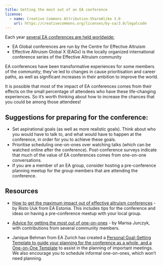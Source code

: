 ```yaml
---
title: Getting the most out of an EA conference
license:
  - name: Creative Commons Attribution-ShareAlike 3.0
    url: https://creativecommons.org/licenses/by-sa/3.0/legalcode
---
```

Each year <a target="_blank" href="https://www.eaglobal.org/">several EA conferences are held worldwide:</a>

* EA Global conferences are run by the Centre for Effective Altruism
* Effective Altruism Global X (EAGx) is the locally organized international conference series of the Effective Altruism community


EA conferences have been transformative experiences for some members of the community; they’ve led to changes in cause prioritisation and career paths, as well as significant increases in their ambition to improve the world. 

It is possible that most of the impact of EA conferences comes from their effects on the small percentage of attendees who have these life-changing experiences. So it’s worth thinking about how to increase the chances that you could be among those attendees!

## Suggestions for preparing for the conference:

* Set aspirational goals (as well as more realistic goals). Think about who you would have to talk to, and what would have to happen at the conference, in order for you to achieve these goals. 
* Prioritise scheduling one-on-ones over watching talks (which can be watched online after the conference). Post-conference surveys indicate that much of the value of EA conferences comes from one-on-one conversations. 
* If you are a member of an EA group, consider hosting a pre-conference planning meetup for the group members that are attending the conference.   

## Resources

* <a target="_blank" href="https://forum.effectivealtruism.org/posts/5hKDjrGocGcreH3DC/how-to-get-the-maximum-value-out-of-effective-altruism">How to get the maximum impact out of effective altruism conferences</a> - by Risto Uuk from EA Estonia. This includes tips for the conference and ideas on having a pre-conference meetup with your local group.

* <a target="_blank" href="https://forum.effectivealtruism.org/posts/3kFWJLy7uBYgeQ4xs/advice-for-getting-the-most-out-of-one-on-ones#comments">Advice for getting the most out of one-on-ones</a> - by Marisa Jurczyk, with contributions from several community members.

* Janique Behman from EA Zurich has created a <a target="_blank" href="https://docs.google.com/document/d/14lxKIome7JO3QlOAbROKsvPZ46Z-6InaVQ9M3pHdDco/edit?pli=1">Personal Goal-Setting Template to guide your planning for the conference as a whole, and a <a target="_blank" href="https://docs.google.com/document/d/10pHFNk19hMxwXaIDQDT2q8XUrrCX4xfGMW1sHNmCX0M/edit">One-on-One Template</a> to assist in the planning of important meetings. We also encourage you to schedule informal one-on-ones, which won’t need planning. 
